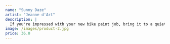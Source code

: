 ```yaml
---
name: "Sunny Daze"
artist: "Jeanne d'Art"
description: |
  If you're impressed with your new bike paint job, bring it to a quiet alleyway somewhere in Italy, place it in front of a stunning wall, step back to take a look and you'll be even more impressed.
image: /images/product-2.jpg
price: 36.0
---
```

